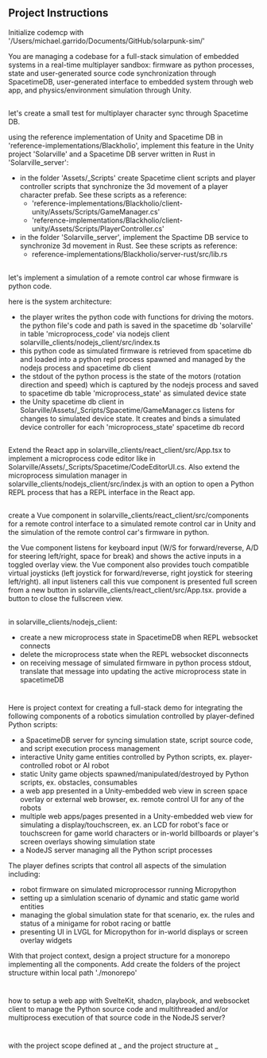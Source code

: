 ## Project Instructions
Initialize codemcp with '/Users/michael.garrido/Documents/GitHub/solarpunk-sim/'

You are managing a codebase for a full-stack simulation of embedded systems in a real-time multiplayer sandbox: firmware as python processes, state and user-generated source code synchronization through SpacetimeDB, user-generated interface to embedded system through web app, and physics/environment simulation through Unity. 

##
let's create a small test for multiplayer character sync through Spacetime DB.

using the reference implementation of Unity and Spacetime DB in 'reference-implementations/Blackholio', implement this feature in the Unity project 'Solarville' and a Spacetime DB server written in Rust in 'Solarville_server':
- in the folder 'Assets/_Scripts' create Spacetime client scripts and player controller scripts that synchronize the 3d movement of a player character prefab. See these scripts as a reference:
    - 'reference-implementations/Blackholio/client-unity/Assets/Scripts/GameManager.cs'
    - 'reference-implementations/Blackholio/client-unity/Assets/Scripts/PlayerController.cs'
- in the folder 'Solarville_server', implement the Spactime DB service to synchronize 3d movement in Rust. See these scripts as reference:
    - reference-implementations/Blackholio/server-rust/src/lib.rs

##
let's implement a simulation of a remote control car whose firmware is python code. 

here is the system architecture:
- the player writes the python code with functions for driving the motors. the python file's code and path is saved in the spacetime db 'solarville' in table 'microprocess_code' via nodejs client solarville_clients/nodejs_client/src/index.ts
- this python code as simulated firmware is retrieved from spacetime db and loaded into a python repl process spawned and managed by the nodejs process and spacetime db client
- the stdout of the python process is the state of the motors (rotation direction and speed) which is captured by the nodejs process and saved to spacetime db table 'microprocess_state' as simulated device state
- the Unity spacetime db client in Solarville/Assets/_Scripts/Spacetime/GameManager.cs listens for changes to simulated device state. It creates and binds a simulated device controller for each 'microprocess_state' spacetime db record

## 
Extend the React app in solarville_clients/react_client/src/App.tsx to implement a microprocess code editor like in Solarville/Assets/_Scripts/Spacetime/CodeEditorUI.cs. Also extend the microprocess simulation manager in solarville_clients/nodejs_client/src/index.js with an option to open a Python REPL process that has a REPL interface in the React app. 

##
create a Vue component in solarville_clients/react_client/src/components for a remote control interface to a simulated remote control car in Unity and the simulation of the remote control car's firmware in python. 

the Vue component listens for keyboard input (W/S for forward/reverse, A/D for steering left/right, space for break) and shows the active inputs in a toggled overlay view. the Vue component also provides touch compatible virtual joysticks (left joystick for forward/reverse, right joystick for steering left/right). 
all input listeners call this vue component is presented full screen from a new button in solarville_clients/react_client/src/App.tsx. provide a button to close the fullscreen view.

##
in solarville_clients/nodejs_client:
- create a new microprocess state in SpacetimeDB when REPL websocket connects
- delete the microprocess state when the REPL websocket disconnects
- on receiving message of simulated firmware in python process stdout, translate that message into updating the active microprocess state in spacetimeDB


#
Here is project context for creating a full-stack demo for integrating the following components of a robotics simulation controlled by player-defined Python scripts: 
- a SpacetimeDB server for syncing simulation state, script source code, and script execution process management
- interactive Unity game entities controlled by Python scripts, ex. player-controlled robot or AI robot
- static Unity game objects spawned/manipulated/destroyed by Python scripts, ex. obstacles, consumables
- a web app presented in a Unity-embedded web view in screen space overlay or external web browser, ex. remote control UI for any of the robots
- multiple web apps/pages presented in a Unity-embedded web view for simulating a display/touchscreen, ex. an LCD for robot's face or touchscreen for game world characters or in-world billboards or player's screen overlays showing simulation state
- a NodeJS server managing all the Python script processes

The player defines scripts that control all aspects of the simulation including:
- robot firmware on simulated microprocessor running Micropython
- setting up a simlulation scenario of dynamic and static game world entities
- managing the global simulation state for that scenario, ex. the rules and status of a minigame for robot racing or battle
- presenting UI in LVGL for Micropython for in-world displays or screen overlay widgets

With that project context, design a project structure for a monorepo implementing all the components. Add create the folders of the project structure within local path './monorepo'


#
how to setup a web app with SvelteKit, shadcn, playbook, and websocket client to manage the Python source code and multithreaded and/or multiprocess execution of that source code in the NodeJS server?

#
with the project scope defined at _ and the project structure at _ 